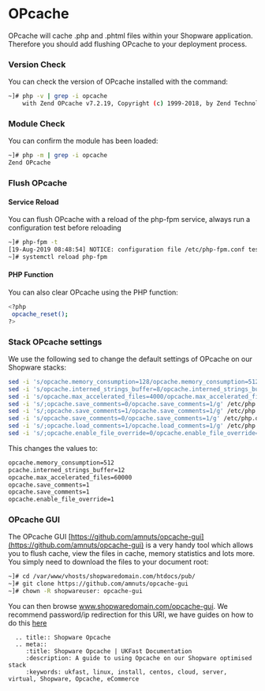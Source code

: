 # OPcache

OPcache will cache .php and .phtml files within your Shopware application. Therefore you should add flushing OPcache to your deployment process.

### Version Check
You can check the version of OPcache installed with the command:

```bash
~]# php -v | grep -i opcache
    with Zend OPcache v7.2.19, Copyright (c) 1999-2018, by Zend Technologies
```

### Module Check
You can confirm the module has been loaded:

```bash
~]# php -m | grep -i opcache
Zend OPcache
```

### Flush OPcache
#### Service Reload
You can flush OPcache with a reload of the php-fpm service, always run a configuration test before reloading

```bash
~]# php-fpm -t
[19-Aug-2019 08:48:54] NOTICE: configuration file /etc/php-fpm.conf test is successful
~]# systemctl reload php-fpm
```

#### PHP Function
You can also clear OPcache using the PHP function:

```bash
<?php
 opcache_reset();
?>
```

### Stack OPcache settings
We use the following sed to change the default settings of OPcache on our Shopware stacks:

```bash
sed -i 's/opcache.memory_consumption=128/opcache.memory_consumption=512/g' /etc/php.d/*opcache.ini
sed -i 's/opcache.interned_strings_buffer=8/opcache.interned_strings_buffer=12/g' /etc/php.d/*opcache.ini
sed -i 's/opcache.max_accelerated_files=4000/opcache.max_accelerated_files=60000/g' /etc/php.d/*opcache.ini
sed -i 's/;opcache.save_comments=0/opcache.save_comments=1/g' /etc/php.d/*opcache.ini
sed -i 's/;opcache.save_comments=1/opcache.save_comments=1/g' /etc/php.d/*opcache.ini
sed -i 's/opcache.save_comments=0/opcache.save_comments=1/g' /etc/php.d/*opcache.ini
sed -i 's/;opcache.load_comments=1/opcache.load_comments=1/g' /etc/php.d/*opcache.ini
sed -i 's/;opcache.enable_file_override=0/opcache.enable_file_override=1/g' /etc/php.d/*opcache.ini
```

This changes the values to:

```bash
opcache.memory_consumption=512
pcache.interned_strings_buffer=12
opcache.max_accelerated_files=60000
opcache.save_comments=1
opcache.save_comments=1
opcache.enable_file_override=1
```

### OPcache GUI
The OPcache GUI [https://github.com/amnuts/opcache-gui](https://github.com/amnuts/opcache-gui) is a very handy tool which allows you to flush cache, view the files in cache, memory statistics and lots more. You simply need to download the files to your document root:

```bash
~]# cd /var/www/vhosts/shopwaredomain.com/htdocs/pub/
~]# git clone https://github.com/amnuts/opcache-gui
~]# chown -R shopwareuser: opcache-gui
```

You can then browse www.shopwaredomain.com/opcache-gui. We recommend password/ip redirection for this URI, we have guides on how to do this [here](/operatingsystems/linux/magento/magento2/restrictfilefolder.html)

```eval_rst
  .. title:: Shopware Opcache
  .. meta::
     :title: Shopware Opcache | UKFast Documentation
     :description: A guide to using Opcache on our Shopware optimised stack
     :keywords: ukfast, linux, install, centos, cloud, server, virtual, Shopware, Opcache, eCommerce

